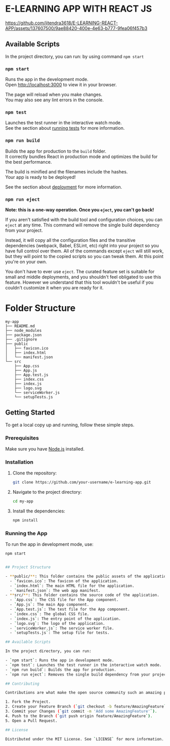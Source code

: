 # E-LEARNING APP WITH REACT JS


https://github.com/jitendra3618/E-LEARNING-REACT-APP/assets/137607500/9ae88420-400e-4e63-b777-9fea06f457b3


## Available Scripts

In the project directory, you can run: by using command ```npm start```

### `npm start`

Runs the app in the development mode.\
Open [http://localhost:3000](http://localhost:3000) to view it in your browser.

The page will reload when you make changes.\
You may also see any lint errors in the console.

### `npm test`

Launches the test runner in the interactive watch mode.\
See the section about [running tests](https://facebook.github.io/create-react-app/docs/running-tests) for more information.

### `npm run build`

Builds the app for production to the `build` folder.\
It correctly bundles React in production mode and optimizes the build for the best performance.

The build is minified and the filenames include the hashes.\
Your app is ready to be deployed!

See the section about [deployment](https://facebook.github.io/create-react-app/docs/deployment) for more information.

### `npm run eject`

**Note: this is a one-way operation. Once you `eject`, you can't go back!**

If you aren't satisfied with the build tool and configuration choices, you can `eject` at any time. This command will remove the single build dependency from your project.

Instead, it will copy all the configuration files and the transitive dependencies (webpack, Babel, ESLint, etc) right into your project so you have full control over them. All of the commands except `eject` will still work, but they will point to the copied scripts so you can tweak them. At this point you're on your own.

You don't have to ever use `eject`. The curated feature set is suitable for small and middle deployments, and you shouldn't feel obligated to use this feature. However we understand that this tool wouldn't be useful if you couldn't customize it when you are ready for it.
# Folder Structure
```FOLDER STRUCTURE
my-app
├── README.md
├── node_modules
├── package.json
├── .gitignore
├── public
│   ├── favicon.ico
│   ├── index.html
│   └── manifest.json
└── src
    ├── App.css
    ├── App.js
    ├── App.test.js
    ├── index.css
    ├── index.js
    ├── logo.svg
    └── serviceWorker.js
    └── setupTests.js
```

## Getting Started

To get a local copy up and running, follow these simple steps.

### Prerequisites

Make sure you have [Node.js](https://nodejs.org/en/) installed.

### Installation

1. Clone the repository:
    ```bash
    git clone https://github.com/your-username/e-learning-app.git
    ```
2. Navigate to the project directory:
    ```bash
    cd my-app
    ```
3. Install the dependencies:
    ```bash
    npm install
    ```

### Running the App

To run the app in development mode, use:
```bash
npm start


## Project Structure

- **public/**: This folder contains the public assets of the application.
  - `favicon.ico`: The favicon of the application.
  - `index.html`: The main HTML file for the application.
  - `manifest.json`: The web app manifest.
- **src/**: This folder contains the source code of the application.
  - `App.css`: The CSS file for the App component.
  - `App.js`: The main App component.
  - `App.test.js`: The test file for the App component.
  - `index.css`: The global CSS file.
  - `index.js`: The entry point of the application.
  - `logo.svg`: The logo of the application.
  - `serviceWorker.js`: The service worker file.
  - `setupTests.js`: The setup file for tests.

## Available Scripts

In the project directory, you can run:

- `npm start`: Runs the app in development mode.
- `npm test`: Launches the test runner in the interactive watch mode.
- `npm run build`: Builds the app for production.
- `npm run eject`: Removes the single build dependency from your project.

## Contributing

Contributions are what make the open source community such an amazing place to learn, inspire, and create. Any contributions you make are **greatly appreciated**.

1. Fork the Project.
2. Create your Feature Branch (`git checkout -b feature/AmazingFeature`).
3. Commit your Changes (`git commit -m 'Add some AmazingFeature'`).
4. Push to the Branch (`git push origin feature/AmazingFeature`).
5. Open a Pull Request.

## License

Distributed under the MIT License. See `LICENSE` for more information.


